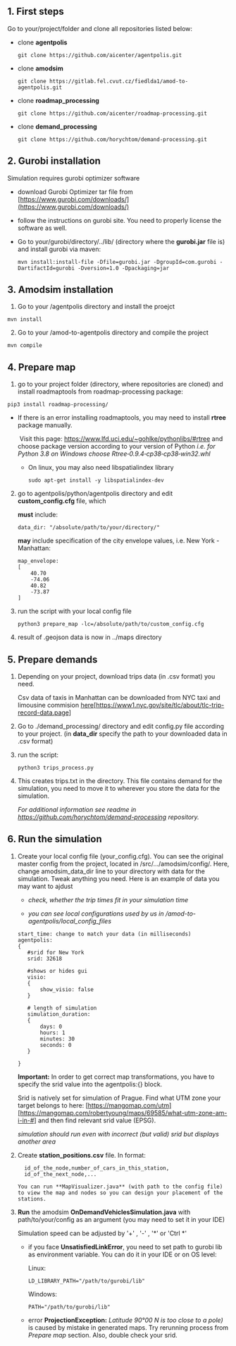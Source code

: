 ## 1. First steps

Go to your/project/folder and  clone all repositories listed below:

 - clone **agentpolis**

	```commandline
	git clone https://github.com/aicenter/agentpolis.git
	```

 - clone **amodsim**

	```commandline
	git clone https://gitlab.fel.cvut.cz/fiedlda1/amod-to-agentpolis.git
	```

 - clone **roadmap_processing**

	```commandline
	git clone https://github.com/aicenter/roadmap-processing.git
	```
- clone **demand_processing**

	```commandline
	git clone https://github.com/horychtom/demand-processing.git
	```
## **2. Gurobi installation**
Simulation requires gurobi optimizer software
- download Gurobi Optimizer tar file from [https://www.gurobi.com/downloads/](https://www.gurobi.com/downloads/)

- follow the instructions on gurobi site. You need to properly license the software as well.
	
- Go to your/gurobi/directory/../lib/ (directory where the **gurobi.jar** file is) and install gurobi via maven:

  ```
  mvn install:install-file -Dfile=gurobi.jar -DgroupId=com.gurobi -DartifactId=gurobi -Dversion=1.0 -Dpackaging=jar
  ```

## **3. Amodsim installation**

1. Go to your /agentpolis directory and install the proejct

  ```
  mvn install
  ```

2. Go to your /amod-to-agentpolis directory and compile the project
  ```
  mvn compile
  ```

## 4. Prepare map
1. go to your project folder (directory, where repositories are cloned) and install roadmaptools from roadmap-processing package:

  ```commandline
  pip3 install roadmap-processing/
  ```

  - If there is an error installing roadmaptools, you may need to install **rtree** package manually.

    ​	Visit this page: https://www.lfd.uci.edu/~gohlke/pythonlibs/#rtree and choose package version according to your version of Python  *i.e. for Python 3.8 on Windows choose Rtree‑0.9.4‑cp38‑cp38‑win32.whl* 

    - On linux, you may also need libspatialindex library

      ```
      sudo apt-get install -y libspatialindex-dev
      ```

2. go to  agentpolis/python/agentpolis directory and edit **custom_config.cfg** file, which

    **must** include:

    ``` commandline
    data_dir: "/absolute/path/to/your/directory/"
    ```
    **may** include specification of the city envelope values, i.e. New York - Manhattan:

    ```commandline
    map_envelope:
    [
        40.70
        -74.06
        40.82
        -73.87
    ]
    ```

 3. run the script with your local config file	

    ```
    python3 prepare_map -lc=/absolute/path/to/custom_config.cfg
    ```

4. result of .geojson data is now in ../maps directory


## 5. Prepare demands
1. Depending on your project, download trips data (in .csv format) you need. 

   Csv data of taxis in Manhattan can be downloaded from NYC taxi and limousine commision [here](https://www1.nyc.gov/site/tlc/about/tlc-trip-record-data.page)[https://www1.nyc.gov/site/tlc/about/tlc-trip-record-data.page]

2. Go to ./demand_processing/ directory and edit config.py file according to your project.
   (in **data_dir** specify the path to your downloaded data in .csv format)

3. run the script:

   ```
   python3 trips_process.py
   ```

4. This creates trips.txt in the directory. This file contains demand for the simulation, you need to move it to wherever you store the data for the simulation.

   *For additional information see readme in https://github.com/horychtom/demand-processing repository.*


## 6. Run the simulation

1. Create your local config file (your_config.cfg). You can see the original master config from the project, located in /src/.../amodsim/config/. Here, change amodsim_data_dir line to your directory with data for the simulation. Tweak anything you need. Here is an example of data you may want to ajdust

     * *check, whether the trip times fit in your simulation time* 

     * *you can see local configurations used by us in /amod-to-agentpolis/local_config_files*

     ```
     start_time: change to match your data (in milliseconds)
     agentpolis:
     {
     	#srid for New York
     	srid: 32618
     
     	#shows or hides gui
     	visio:
     	{
     		show_visio: false
     	}
     	
     	# length of simulation
     	simulation_duration:
     	{
     		days: 0
     		hours: 1
     		minutes: 30
     		seconds: 0
     	}
     
     }
     ```

     **Important:** In order to get correct map transformations, you have to specify the srid value into the agentpolis:{} block. 

     Srid is natively set for simulation of Prague. Find what UTM zone your target belongs to  here: [https://mangomap.com/utm][https://mangomap.com/robertyoung/maps/69585/what-utm-zone-am-i-in-#]
     and then find relevant srid value (EPSG).

     *simulation should run even with incorrect (but valid) srid but displays another area*

     

2. Create **station_positions.csv**  file.  In format:
     ```
       id_of_the_node,number_of_cars_in_this_station,
       id_of_the_next_node,...
     ```
       You can run **MapVisualizer.java** (with path to the config file) to view the map and nodes so you can design your placement of the stations.

3. **Run** the amodsim **OnDemandVehiclesSimulation.java**  with path/to/your/config as an argument (you may need to set it in your IDE)

   Simulation speed can be adjusted by '+' , '-' , '*' or 'Ctrl *'

   - if you face **UnsatisfiedLinkError**, you need to set path to gurobi lib as environment variable.  You can do it in your IDE or on OS level:

     Linux:

     ```
     LD_LIBRARY_PATH="/path/to/gurobi/lib"
     ```

     Windows:

     ```
     PATH="/path/to/gurobi/lib"
     ```

   - error **ProjectionException:** *Latitude 90°00 N is too close to a pole)* is caused by mistake in generated maps. Try  rerunning process from *Prepare map* section. Also, double check your srid.
